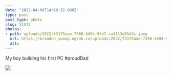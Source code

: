 ```yaml
---
date: "2022-04-08T14:19:32.000Z"
type: post 
post_type: photo
slug: 51572
photos: 
- path: uploads/2022/f3175aae-7360-4494-9fe7-ca1113d55d2c.jpeg
  url: https://brandon_swoop.ngrok.io/uploads/2022/f3175aae-7360-4494-9fe7-ca1113d55d2c.jpeg
  alt: 
---
```

My boy building his first PC #proudDad


![](/uploads/2022/f3175aae-7360-4494-9fe7-ca1113d55d2c.jpeg)
